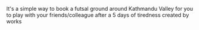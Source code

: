 It's a simple way to book a futsal ground around Kathmandu Valley for you to play with your friends/colleague after a 5 days of 
tiredness created by works
